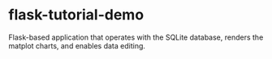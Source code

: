 # flask-tutorial-demo
Flask-based application that operates with the SQLite database, renders the matplot charts, and enables data editing.
